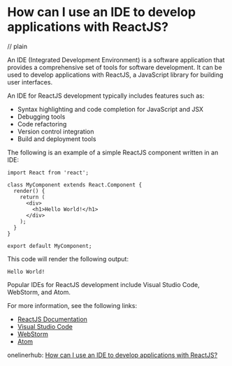 # How can I use an IDE to develop applications with ReactJS?
// plain

An IDE (Integrated Development Environment) is a software application that provides a comprehensive set of tools for software development. It can be used to develop applications with ReactJS, a JavaScript library for building user interfaces.

An IDE for ReactJS development typically includes features such as:

* Syntax highlighting and code completion for JavaScript and JSX
* Debugging tools
* Code refactoring
* Version control integration
* Build and deployment tools

The following is an example of a simple ReactJS component written in an IDE:

```
import React from 'react';

class MyComponent extends React.Component {
  render() {
    return (
      <div>
        <h1>Hello World!</h1>
      </div>
    );
  }
}

export default MyComponent;
```

This code will render the following output:

```
Hello World!
```

Popular IDEs for ReactJS development include Visual Studio Code, WebStorm, and Atom.

For more information, see the following links:

* [ReactJS Documentation](https://reactjs.org/docs/getting-started.html)
* [Visual Studio Code](https://code.visualstudio.com/)
* [WebStorm](https://www.jetbrains.com/webstorm/)
* [Atom](https://atom.io/)

onelinerhub: [How can I use an IDE to develop applications with ReactJS?](https://onelinerhub.com/reactjs/how-can-i-use-an-ide-to-develop-applications-with-reactjs)